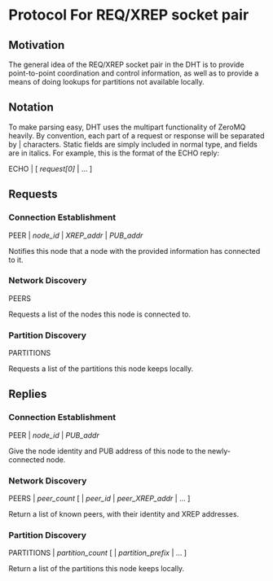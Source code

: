 # Protocol For REQ/XREP socket pair #

## Motivation ##
The general idea of the REQ/XREP socket pair in the DHT is to provide point-to-point coordination and control information, as well as
to provide a means of doing lookups for partitions not available locally.

## Notation ##
To make parsing easy, DHT uses the multipart functionality of ZeroMQ heavily. By convention, each part of a request or response will
be separated by | characters. Static fields are simply included in normal type, and fields are in italics. For example, this is the
format of the ECHO reply:

ECHO | [ *request[0]* | ... ]

## Requests ##
### Connection Establishment ###
PEER | *node_id* | *XREP_addr* | *PUB_addr*

Notifies this node that a node with the provided information has connected to it.

### Network Discovery ###
PEERS

Requests a list of the nodes this node is connected to.

### Partition Discovery ###
PARTITIONS

Requests a list of the partitions this node keeps locally.

## Replies ##
### Connection Establishment ###
PEER | *node_id* | *PUB_addr*

Give the node identity and PUB address of this node to the newly-connected node.

### Network Discovery ###
PEERS | *peer_count* [ | *peer_id* | *peer_XREP_addr* | ... ]

Return a list of known peers, with their identity and XREP addresses.

### Partition Discovery ###
PARTITIONS | *partition_count* [ | *partition_prefix* | ... ]

Return a list of the partitions this node keeps locally.

